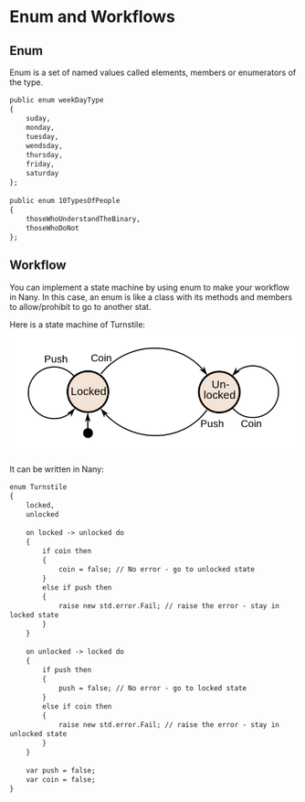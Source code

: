 Enum and Workflows
==================


Enum
----
Enum is a set of named values called elements, members or enumerators of the type.

```
public enum weekDayType
{
    suday,
    monday,
    tuesday,
    wendsday,
    thursday,
    friday,
    saturday
};

public enum 10TypesOfPeople
{
    thoseWhoUnderstandTheBinary,
    thoseWhoDoNot
};

```

Workflow
--------

You can implement a state machine by using enum to make your workflow in Nany.
In this case, an enum is like a class with its methods and members to allow/prohibit to go to another stat.

Here is a state machine of Turnstile:
![](Turnstile_state_machine_colored.svg.png)

It can be written in Nany:
```
enum Turnstile
{
	locked,
	unlocked
	
	on locked -> unlocked do
	{
		if coin then
		{
			coin = false; // No error - go to unlocked state
		}
		else if push then
		{
			raise new std.error.Fail; // raise the error - stay in locked state
		}	
	}
	
	on unlocked -> locked do
	{
		if push then
		{
			push = false; // No error - go to locked state
		}
		else if coin then
		{
			raise new std.error.Fail; // raise the error - stay in unlocked state
		}
	}
	
	var push = false;
	var coin = false;
}

```